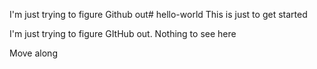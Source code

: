 I'm just trying to figure Github out# hello-world
This is just to get started

I'm just trying to figure GItHub out. Nothing to see here

Move along
